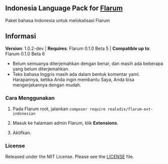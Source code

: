 ## Indonesia Language Pack for [Flarum](http://flarum.org/)

Paket bahasa Indonesia untuk melokalisasi Flarum

## Informasi
**Version**:  1.0.2-dev | **Requires**: Flarum 0.1.0 Beta 5 | **Compatible up to**: Flarum 0.1.0 Beta 6

 - Belum semuanya diterjemahkan dengan benar, dan masih ada beberapa yang
   belum diterjemahkan.
 - Teks bahasa Inggris masih ada dalam bentuk komentar yaml. Harapannya, ketika Anda ingin membantu Saya, Anda bisa mengerjakannya dengan mudah.

### Cara Menggunakan
1. Pada Flarum root, jalankan
`composer require realodix/flarum-ext-indonesian`

2. Masuk ke halamam admin Flarum, klik **Extensions**.
3. Aktifkan.

### License
Released under the MIT License. Please see the [LICENSE](https://github.com/realodix/flarum-ext-indonesian/blob/master/LICENSE) file.
